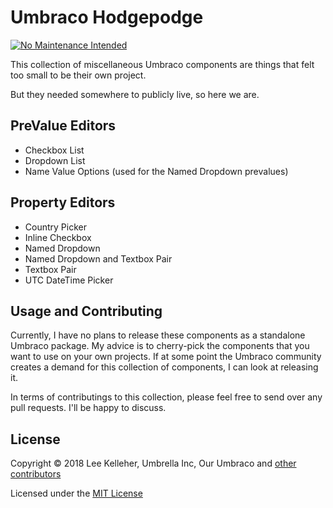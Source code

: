 # Umbraco Hodgepodge

[![No Maintenance Intended](http://unmaintained.tech/badge.svg)](http://unmaintained.tech/)

This collection of miscellaneous Umbraco components are things that felt too small to be their own project.

But they needed somewhere to publicly live, so here we are.


## PreValue Editors

- Checkbox List
- Dropdown List
- Name Value Options (used for the Named Dropdown prevalues)


## Property Editors

- Country Picker
- Inline Checkbox
- Named Dropdown
- Named Dropdown and Textbox Pair
- Textbox Pair
- UTC DateTime Picker


## Usage and Contributing

Currently, I have no plans to release these components as a standalone Umbraco package. My advice is to cherry-pick the components that you want to use on your own projects. If at some point the Umbraco community creates a demand for this collection of components, I can look at releasing it.

In terms of contributings to this collection, please feel free to send over any pull requests. I'll be happy to discuss.


## License

Copyright &copy; 2018 Lee Kelleher, Umbrella Inc, Our Umbraco and [other contributors](https://github.com/leekelleher/umbraco-hodgepodge/graphs/contributors)

Licensed under the [MIT License](LICENSE.md)
